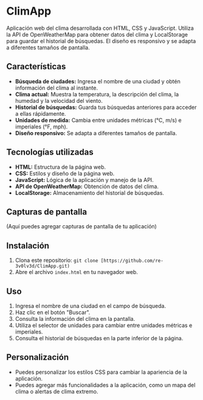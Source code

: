 # ClimApp
Aplicación web del clima desarrollada con HTML, CSS y JavaScript. Utiliza la API de OpenWeatherMap para obtener datos del clima y LocalStorage para guardar el historial de búsquedas. El diseño es responsivo y se adapta a diferentes tamaños de pantalla.

## Características

* **Búsqueda de ciudades:** Ingresa el nombre de una ciudad y obtén información del clima al instante.
* **Clima actual:** Muestra la temperatura, la descripción del clima, la humedad y la velocidad del viento.
* **Historial de búsquedas:** Guarda tus búsquedas anteriores para acceder a ellas rápidamente.
* **Unidades de medida:** Cambia entre unidades métricas (°C, m/s) e imperiales (°F, mph).
* **Diseño responsivo:** Se adapta a diferentes tamaños de pantalla.

## Tecnologías utilizadas

* **HTML:** Estructura de la página web.
* **CSS:** Estilos y diseño de la página web.
* **JavaScript:** Lógica de la aplicación y manejo de la API.
* **API de OpenWeatherMap:** Obtención de datos del clima.
* **LocalStorage:** Almacenamiento del historial de búsquedas.

## Capturas de pantalla

(Aquí puedes agregar capturas de pantalla de tu aplicación)

## Instalación

1.  Clona este repositorio: `git clone [https://github.com/re-3v0lv3d/ClimApp.git)`
2.  Abre el archivo `index.html` en tu navegador web.

## Uso

1.  Ingresa el nombre de una ciudad en el campo de búsqueda.
2.  Haz clic en el botón "Buscar".
3.  Consulta la información del clima en la pantalla.
4.  Utiliza el selector de unidades para cambiar entre unidades métricas e imperiales.
5.  Consulta el historial de búsquedas en la parte inferior de la página.

## Personalización

* Puedes personalizar los estilos CSS para cambiar la apariencia de la aplicación.
* Puedes agregar más funcionalidades a la aplicación, como un mapa del clima o alertas de clima extremo.
